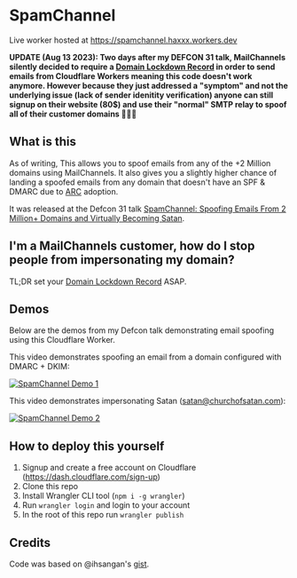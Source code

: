 # SpamChannel

Live worker hosted at https://spamchannel.haxxx.workers.dev

**UPDATE (Aug 13 2023): Two days after my DEFCON 31 talk, MailChannels silently decided to require a [Domain Lockdown Record](https://support.mailchannels.com/hc/en-us/articles/16918954360845) in order to send emails from Cloudflare Workers meaning this code doesn't work anymore. However because they just addressed a "symptom" and not the underlying issue (lack of sender idenitity verification) anyone can still signup on their website (80$) and use their "normal" SMTP relay to spoof all of their customer domains 🤷🏻‍♂️**

## What is this

As of writing, This allows you to spoof emails from any of the +2 Million domains using MailChannels. It also gives you a slightly higher chance of landing a spoofed emails from any domain that doesn't have an SPF & DMARC due to [ARC](https://www.rfc-editor.org/rfc/rfc8617.html#) adoption.

It was released at the Defcon 31 talk [SpamChannel: Spoofing Emails From 2 Million+ Domains and Virtually Becoming Satan](https://forum.defcon.org/node/245722).

## I'm a MailChannels customer, how do I stop people from impersonating my domain?

TL;DR set your [Domain Lockdown Record](https://support.mailchannels.com/hc/en-us/articles/16918954360845) ASAP.

## Demos

Below are the demos from my Defcon talk demonstrating email spoofing using this Cloudflare Worker.

This video demonstrates spoofing an email from a domain configured with DMARC + DKIM:

[![SpamChannel Demo 1](http://img.youtube.com/vi/eODw4t4WaCw/0.jpg)](https://youtu.be/eODw4t4WaCw "SpamChannel: Spoofing email from a domain with DMARC + DKIM")


This video demonstrates impersonating Satan (satan@churchofsatan.com):

[![SpamChannel Demo 2](http://img.youtube.com/vi/61PIOBp30vA/0.jpg)](https://youtu.be/61PIOBp30vA "SpamChannel: Impersonating Satan")

## How to deploy this yourself

1. Signup and create a free account on Cloudflare (https://dash.cloudflare.com/sign-up)
2. Clone this repo
3. Install Wrangler CLI tool (`npm i -g wrangler`)
4. Run `wrangler login` and login to your account
5. In the root of this repo run `wrangler publish`

## Credits

Code was based on @ihsangan's [gist](https://gist.github.com/ihsangan/6111b59b9a7b022b5897d28d8454ad8d).
